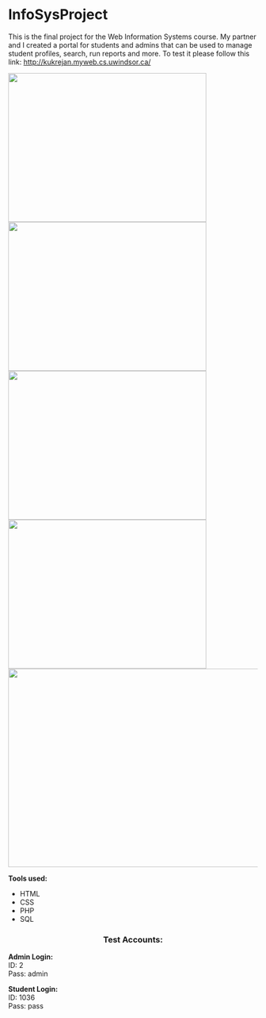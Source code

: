 # InfoSysProject
This is the final project for the Web Information Systems course. My partner and I created a portal for students and admins that can be used to manage student profiles, search, run reports and more. To test it please follow this link: http://kukrejan.myweb.cs.uwindsor.ca/

<img src="http://i.imgur.com/4nI0sxv.jpg" width="400" height="300" />
<img src="http://i.imgur.com/MFZ2vXJ.png" width="400" height="300" />
<img src="http://i.imgur.com/NYwHVxJ.png" width="400" height="300" />
<img src="http://i.imgur.com/dyX3UyT.jpg" width="400" height="300" />
<img src="http://i.imgur.com/XAGMQXM.png" width= "1000" height="400" />


<b>Tools used:</b>
<ul>
<li>HTML</li>
<li>CSS</li>
<li>PHP</li>
<li>SQL</li>
</ul>

<h3 align="center">Test Accounts:</h2>

<b>Admin Login: </b><br>
ID: 2<br>
Pass: admin<br>

<b>Student Login: </b><br>
ID: 1036<br>
Pass: pass<br>
